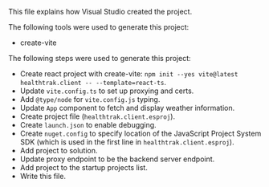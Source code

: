 This file explains how Visual Studio created the project.

The following tools were used to generate this project:
- create-vite

The following steps were used to generate this project:
- Create react project with create-vite: `npm init --yes vite@latest healthtrak.client -- --template=react-ts`.
- Update `vite.config.ts` to set up proxying and certs.
- Add `@type/node` for `vite.config.js` typing.
- Update `App` component to fetch and display weather information.
- Create project file (`healthtrak.client.esproj`).
- Create `launch.json` to enable debugging.
- Create `nuget.config` to specify location of the JavaScript Project System SDK (which is used in the first line in `healthtrak.client.esproj`).
- Add project to solution.
- Update proxy endpoint to be the backend server endpoint.
- Add project to the startup projects list.
- Write this file.
